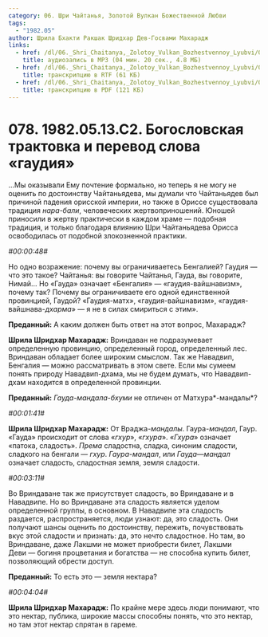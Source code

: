 ```yaml
---
category: 06. Шри Чайтанья, Золотой Вулкан Божественной Любви
tags:
  - "1982.05"
author: Шрила Бхакти Ракшак Шридхар Дев-Госвами Махарадж
links:
  - href: /dl/06._Shri_Chaitanya,_Zolotoy_Vulkan_Bozhestvennoy_Lyubvi/078_1982.05.13.C2_SridharMj_Bogoslovskaja_traktovka_i_perevod_slova_gaudija.mp3
    title: аудиозапись в MP3 (04 мин. 20 сек., 4.8 МБ)
  - href: /dl/06._Shri_Chaitanya,_Zolotoy_Vulkan_Bozhestvennoy_Lyubvi/078_1982.05.13.C2_SridharMj_Bogoslovskaja_traktovka_i_perevod_slova_gaudija.rtf
    title: транскрипцию в RTF (61 КБ)
  - href: /dl/06._Shri_Chaitanya,_Zolotoy_Vulkan_Bozhestvennoy_Lyubvi/078_1982.05.13.C2_SridharMj_Bogoslovskaja_traktovka_i_perevod_slova_gaudija.pdf
    title: транскрипцию в PDF (121 КБ)
---
```


# 078. 1982.05.13.C2. Богословская трактовка и перевод слова «гаудия»

…Мы оказывали Ему почтение формально, но теперь я не могу не оценить по достоинству Чайтаньядева, мы думали что Чайтаньядев был причиной падения орисской империи, но также в Ориссе существовала традиция *нара-бали*, человеческих жертвоприношений. Юношей приносили в жертву практически в каждом храме — подобная традиция, и только благодаря влиянию Шри Чайтаньядева Орисса освободилась от подобной злокозненной практики.

*#00:00:48#*

Но одно возражение: почему вы ограничиваетесь Бенгалией? Гаудия — что это такое? Чайтанья: вы говорите Чайтанья, Гауда, вы говорите, Нимай… Но «Гауда» означает «Бенгалия» — «гаудия-вайшнавизм», почему так? Почему вы ограничиваете его одной единственной провинцией, Гаудой? «Гаудия-матх», «гаудия-вайшнавизм», «гаудия-вайшнава-*дхарма*» — я не в силах смириться с этим».

**Преданный:** А каким должен быть ответ на этот вопрос, Махарадж?

**Шрила Шридхар Махарадж:** Вриндаван не подразумевает определенную провинцию, определенный город, определенный лес. Вриндаван обладает более широким смыслом. Так же Навадвип, Бенгалия — можно рассматривать в этом свете. Если мы сумеем понять природу Навадвип-дхама, мы не будем думать, что Навадвип-дхам находится в определенной провинции.

**Преданный:** *Гауда-мандала-бхуми* не отличен от Матхура*-мандалы*?

*#00:01:41#*

**Шрила Шридхар Махарадж:** От Враджа-*мандалы*. Гаура-*мандал*, Гаур. «Гауда» происходит от слова «*гхур*», «*гхура*». «*Гхура*» означает «патока, сладость». *Према* сладостна, сладка, синоним сладости, сладкого на бенгали — *гхур*. *Гаура-мандал*, или *Гауда*—*мандал* означает сладость, сладостная земля, земля сладости.

*#00:03:11#*

Во Вриндаване так же присутствует сладость, во Вриндаване и в Навадвипе. Но во Вриндаване эта сладость является уделом определенной группы, в основном. В Навадвипе эта сладость раздается, распространяется, люди узнают: да, это сладость. Они получают шансы оценить по достоинству, пережить, почувствовать вкус этой сладости и признать: да, это нечто сладостное. Но там, во Вриндаване, даже Лакшми не может приобрести билет, Лакшми Деви — богиня процветания и богатства — не способна купить билет, позволяющий обрести доступ.

**Преданный:** То есть это — земля нектара?

*#00:04:04#*

**Шрила Шридхар Махарадж:** По крайне мере здесь люди понимают, что это нектар, публика, широкие массы способны понять, что это нектар, но там этот нектар спрятан в гареме.

